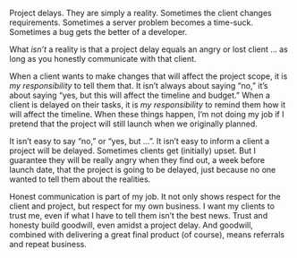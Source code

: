 

Project delays. They are simply a reality. Sometimes the client changes requirements. Sometimes a server
problem becomes a time-suck. Sometimes a bug gets the better of a developer.

What *isn’t* a reality is that a project delay equals an angry or lost client … as long as you
honestly communicate with that client.

When a client wants to make changes that will affect the project scope, it is *my responsibility* to tell them
that. It isn’t always about saying “no,” it’s about saying “yes, but this will
affect the timeline and budget.” When a client is delayed on their tasks, it is *my responsibility* to
remind them how it will affect the timeline. When these things happen, I’m not doing my job if I pretend
that the project will still launch when we originally planned.

It isn’t easy to say “no,” or “yes, but …”. It isn’t easy to inform
a client a project will be delayed. Sometimes clients get (initially) upset. But I guarantee they will be
really angry when they find out, a week before launch date, that the project is going to be delayed, just
because no one wanted to tell them about the realities.

Honest communication is part of my job. It not only shows respect for the client and project, but respect for
my own business. I want my clients to trust me, even if what I have to tell them isn’t the best news.
Trust and honesty build goodwill, even amidst a project delay. And goodwill, combined with delivering a great
final product (of course), means referrals and repeat business.
